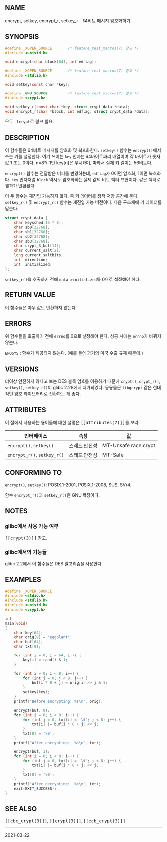 ## NAME

encrypt, setkey, encrypt_r, setkey_r - 64비트 메시지 암호화하기

## SYNOPSIS

```c
#define _XOPEN_SOURCE       /* feature_test_macros(7) 참고 */
#include <unistd.h>

void encrypt(char block[64], int edflag);

#define _XOPEN_SOURCE       /* feature_test_macros(7) 참고 */
#include <stdlib.h>

void setkey(const char *key);

#define _GNU_SOURCE         /* feature_test_macros(7) 참고 */
#include <crypt.h>

void setkey_r(const char *key, struct crypt_data *data);
void encrypt_r(char *block, int edflag, struct crypt_data *data);
```

모두 `-lcrypt`로 링크 필요.

## DESCRIPTION

이 함수들은 64비트 메시지를 암호화 및 복호화한다. `setkey()` 함수는 `encrypt()`에서 쓰는 키를 설정한다. 여기 쓰이는 `key` 인자는 64바이트짜리 배열이며 각 바이트가 숫자 값 1 또는 0이다. n=8\*i-1인 key[n]은 무시하며, 따라서 실제 키 길이는 56비트다.

`encrypt()` 함수는 전달받은 버퍼를 변경하는데, `edflag`가 0이면 암호화, 1이면 복호화다. `key` 인자처럼 `block` 역시도 암호화하는 실제 값의 비트 벡터 표현이다. 같은 벡터로 결과가 반환된다.

이 두 함수는 재진입 가능하지 않다. 즉 키 데이터를 정적 저장 공간에 둔다. `setkey_r()` 및 `encrypt_r()` 함수는 재진입 가능 버전이다. 다음 구조체에 키 데이터를 담는다.

```c
struct crypt_data {
    char keysched[16 * 8];
    char sb0[32768];
    char sb1[32768];
    char sb2[32768];
    char sb3[32768];
    char crypt_3_buf[14];
    char current_salt[2];
    long current_saltbits;
    int  direction;
    int  initialized;
};
```

`setkey_r()`을 호출하기 전에 `data->initialized`를 0으로 설정해야 한다.

## RETURN VALUE

이 함수들은 아무 값도 반환하지 않는다.

## ERRORS

위 함수들을 호출하기 전에 `errno`를 0으로 설정해야 한다. 성공 시에는 `errno`가 바뀌지 않는다.

`ENOSYS`
:   함수가 제공되지 않는다. (예를 들어 과거의 미국 수출 규제 때문에.)

## VERSIONS

더이상 안전하지 않다고 보는 DES 블록 암호를 이용하기 때문에 `crypt()`, `crypt_r()`, `setkey()`, `setkey_r()`이 glibc 2.28에서 제거되었다. 응용들은 `libgcrypt` 같은 현대적인 암호 라이브러리로 전환하는 게 좋다.

## ATTRIBUTES

이 절에서 사용하는 용어들에 대한 설명은 <tt>[[attributes(7)]]</tt>를 보라.

| 인터페이스 | 속성 | 값 |
| --- | --- | --- |
| `encrypt()`, `setkey()` | 스레드 안전성 | MT-Unsafe race:crypt |
| `encrypt_r()`, `setkey_r()` | 스레드 안전성 | MT-Safe |

## CONFORMING TO

`encrypt()`, `setkey()`: POSIX.1-2001, POSIX.1-2008, SUS, SVr4.

함수 `encrypt_r()`과 `setkey_r()`은 GNU 확장이다.

## NOTES

### glibc에서 사용 가능 여부

<tt>[[crypt(3)]]</tt> 참고.

### glibc에서의 기능들

glibc 2.2에서 이 함수들은 DES 알고리즘을 사용한다.

## EXAMPLES

```c
#define _XOPEN_SOURCE
#include <stdio.h>
#include <stdlib.h>
#include <unistd.h>
#include <crypt.h>

int
main(void)
{
    char key[64];
    char orig[9] = "eggplant";
    char buf[64];
    char txt[9];

    for (int i = 0; i < 64; i++) {
        key[i] = rand() & 1;
    }

    for (int i = 0; i < 8; i++) {
        for (int j = 0; j < 8; j++) {
            buf[i * 8 + j] = orig[i] >> j & 1;
        }
        setkey(key);
    }
    printf("Before encrypting: %s\n", orig);

    encrypt(buf, 0);
    for (int i = 0; i < 8; i++) {
        for (int j = 0, txt[i] = '\0'; j < 8; j++) {
            txt[i] |= buf[i * 8 + j] << j;
        }
        txt[8] = '\0';
    }
    printf("After encrypting:  %s\n", txt);

    encrypt(buf, 1);
    for (int i = 0; i < 8; i++) {
        for (int j = 0, txt[i] = '\0'; j < 8; j++) {
            txt[i] |= buf[i * 8 + j] << j;
        }
        txt[8] = '\0';
    }
    printf("After decrypting:  %s\n", txt);
    exit(EXIT_SUCCESS);
}
```

## SEE ALSO

<tt>[[cbc_crypt(3)]]</tt>, <tt>[[crypt(3)]]</tt>, <tt>[[ecb_crypt(3)]]</tt>

----

2021-03-22
